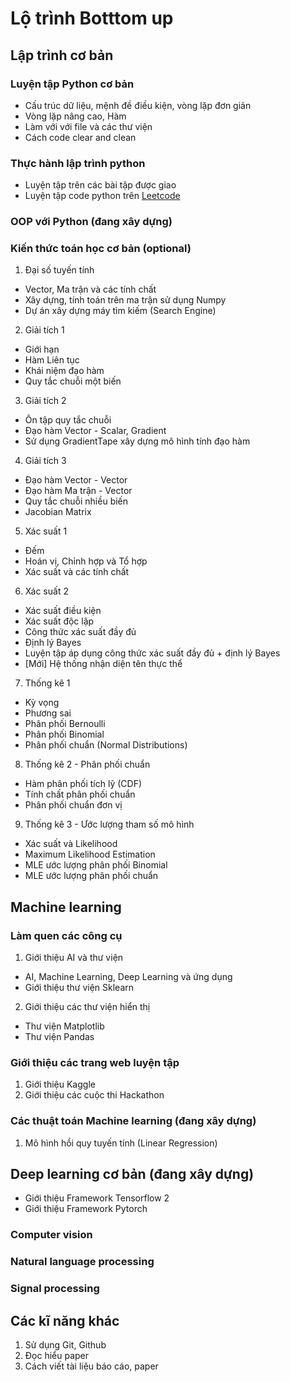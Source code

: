 # Lộ trình Botttom up

## Lập trình cơ bản

### Luyện tập Python cơ bản
* Cấu trúc dữ liệu, mệnh đề điều kiện, vòng lặp đơn giản
* Vòng lặp nâng cao, Hàm
* Làm với với file và các thư viện
* Cách code clear and clean

### Thực hành lập trình python
* Luyện tập trên các bài tập được giao
* Luyện tập code python trên [Leetcode](https://leetcode.com/)

### OOP với Python (đang xây dựng)

### Kiến thức toán học cơ bản (optional)

1. Đại số tuyến tính 
* Vector, Ma trận và các tính chất
* Xây dựng, tính toán trên ma trận sử dụng Numpy
* Dự án xây dựng máy tìm kiếm (Search Engine)

2. Giải tích 1 
* Giới hạn
* Hàm Liên tục
* Khái niệm đạo hàm
* Quy tắc chuỗi một biến

3. Giải tích 2 
* Ôn tập quy tắc chuỗi
* Đạo hàm Vector - Scalar, Gradient
* Sử dụng GradientTape xây dựng mô hình tính đạo hàm

4. Giải tích 3
* Đạo hàm Vector - Vector
* Đạo hàm Ma trận - Vector
* Quy tắc chuỗi nhiều biến
* Jacobian Matrix

5. Xác suất 1
* Đếm
* Hoán vị, Chỉnh hợp và Tổ hợp
* Xác suất và các tính chất

6. Xác suất 2 
* Xác suất điều kiện
* Xác suất độc lập
* Công thức xác suất đầy đủ
* Định lý Bayes
* Luyện tập áp dụng công thức xác suất đầy đủ + định lý Bayes
* [Mới] Hệ thống nhận diện tên thực thể

7. Thống kê 1
* Kỳ vọng
* Phương sai
* Phân phối Bernoulli
* Phân phối Binomial
* Phân phối chuẩn (Normal Distributions)

8. Thống kê 2 - Phân phối chuẩn
* Hàm phân phối tích lỹ (CDF)
* Tính chất phân phối chuẩn
* Phân phối chuẩn đơn vị

9. Thống kê 3 - Ước lượng tham số mô hình
* Xác suất và Likelihood
* Maximum Likelihood Estimation
* MLE ước lượng phân phối Binomial
* MLE ước lượng phân phối chuẩn

## Machine learning

### Làm quen các công cụ

1. Giới thiệu AI và thư viện
* AI, Machine Learning, Deep Learning và ứng dụng
* Giới thiệu thư viện Sklearn

2. Giới thiệu các thư viện hiển thị
* Thư viện Matplotlib 
* Thư viện Pandas

### Giới thiệu các trang web luyện tập
1. Giới thiệu Kaggle
2. Giới thiệu các cuộc thi Hackathon

### Các thuật toán Machine learning (đang xây dựng)

1. Mô hình hồi quy tuyến tính (Linear Regression)

## Deep learning cơ bản (đang xây dựng)

* Giới thiệu Framework Tensorflow 2
* Giới thiệu Framework Pytorch

### Computer vision


### Natural language processing


### Signal processing

## Các kĩ năng khác 
1. Sử dụng Git, Github
2. Đọc hiểu paper
3. Cách viết tài liệu báo cáo, paper
